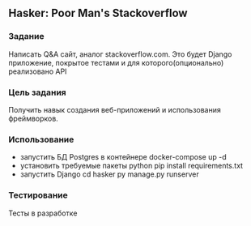 ## Hasker: Poor Man's Stackoverflow
### Задание
Написать Q&A сайт, аналог stackoverflow.com. Это будет Django приложение, покрытое тестами и для которого(опционально) реализовано API
### Цель задания
Получить навык создания веб-приложений и использования фреймворков.

### Использование

- запустить БД Postgres в контейнере
docker-compose up -d
- установить требуемые пакеты python
pip install requirements.txt
- запустить Django 
cd hasker
py manage.py runserver

### Тестирование

Тесты в разработке

